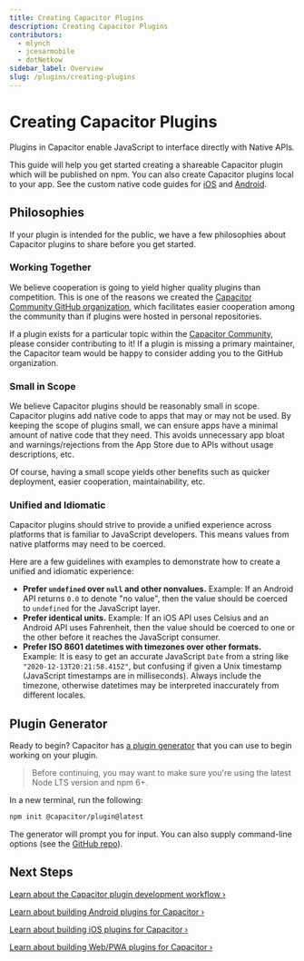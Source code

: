 ```yaml
---
title: Creating Capacitor Plugins
description: Creating Capacitor Plugins
contributors:
  - mlynch
  - jcesarmobile
  - dotNetkow
sidebar_label: Overview
slug: /plugins/creating-plugins
---
```


# Creating Capacitor Plugins

Plugins in Capacitor enable JavaScript to interface directly with Native APIs.

This guide will help you get started creating a shareable Capacitor plugin which will be published on npm. You can also create Capacitor plugins local to your app. See the custom native code guides for [iOS](/main/ios/custom-code.md) and [Android](/main/android/custom-code.md).

## Philosophies

If your plugin is intended for the public, we have a few philosophies about Capacitor plugins to share before you get started.

### Working Together

We believe cooperation is going to yield higher quality plugins than competition. This is one of the reasons we created the [Capacitor Community GitHub organization](https://github.com/capacitor-community), which facilitates easier cooperation among the community than if plugins were hosted in personal repositories.

If a plugin exists for a particular topic within the [Capacitor Community](https://github.com/capacitor-community), please consider contributing to it! If a plugin is missing a primary maintainer, the Capacitor team would be happy to consider adding you to the GitHub organization.

### Small in Scope

We believe Capacitor plugins should be reasonably small in scope. Capacitor plugins add native code to apps that may or may not be used. By keeping the scope of plugins small, we can ensure apps have a minimal amount of native code that they need. This avoids unnecessary app bloat and warnings/rejections from the App Store due to APIs without usage descriptions, etc.

Of course, having a small scope yields other benefits such as quicker deployment, easier cooperation, maintainability, etc.

### Unified and Idiomatic

Capacitor plugins should strive to provide a unified experience across platforms that is familiar to JavaScript developers. This means values from native platforms may need to be coerced.

Here are a few guidelines with examples to demonstrate how to create a unified and idiomatic experience:

- **Prefer `undefined` over `null` and other nonvalues.** Example: If an Android API returns `0.0` to denote "no value", then the value should be coerced to `undefined` for the JavaScript layer.
- **Prefer identical units.** Example: If an iOS API uses Celsius and an Android API uses Fahrenheit, then the value should be coerced to one or the other before it reaches the JavaScript consumer.
- **Prefer ISO 8601 datetimes with timezones over other formats.** Example: It is easy to get an accurate JavaScript `Date` from a string like `"2020-12-13T20:21:58.415Z"`, but confusing if given a Unix timestamp (JavaScript timestamps are in milliseconds). Always include the timezone, otherwise datetimes may be interpreted inaccurately from different locales.

## Plugin Generator

Ready to begin? Capacitor has [a plugin generator](https://github.com/ionic-team/create-capacitor-plugin) that you can use to begin working on your plugin.

> Before continuing, you may want to make sure you're using the latest Node LTS version and npm 6+.

In a new terminal, run the following:

```bash
npm init @capacitor/plugin@latest
```

The generator will prompt you for input. You can also supply command-line options (see the [GitHub repo](https://github.com/ionic-team/create-capacitor-plugin/)).

## Next Steps

[Learn about the Capacitor plugin development workflow &#8250;](/plugins/creating-plugins/development-workflow.md)

[Learn about building Android plugins for Capacitor &#8250;](/plugins/creating-plugins/android-guide.md)

[Learn about building iOS plugins for Capacitor &#8250;](/plugins/creating-plugins/ios-guide.md)

[Learn about building Web/PWA plugins for Capacitor &#8250;](/plugins/creating-plugins/web-guide.md)
